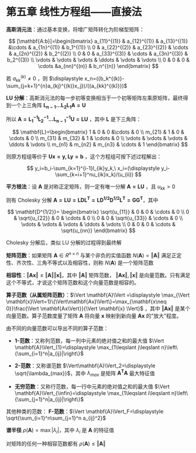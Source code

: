 # **第五章 线性方程组——直接法**

**高斯消元法**：通过基本变换，将增广矩阵转化为阶梯型矩阵：

$$
[\mathbf{A:b}]=\begin{bmatrix}
a_{11}^{(1)} & a_{12}^{(1)} & a_{13}^{(1)} &\cdots & a_{1n}^{(1)} & b_1^{(1)} \\
0 & a_{22}^{(2)} & a_{23}^{(2)} & \cdots &  a_{2n}^{(2)} & b_2^{(2)} \\
0 & 0 & a_{33}^{(3)} & \cdots & a_{3n}^{(3)} & b_2^{(3)} \\
\vdots & \vdots & \vdots & \ddots & \vdots & \vdots \\
0 & 0 & 0 & \cdots &a_{nn}^{(n)} & b_n^{(n)}
\end{bmatrix}
$$

若 $a_{kk}^{(k)}\neq 0$ ，则 $\displaystyle x_n=({b_k^{(k)}-\sum_{j=k+1}^{n}a_{kj}^{(k)}x_j})/({a_{kk}^{(k)}})$

**LU 分解**：高斯消元法的每一步初等变换相当于一个初等矩阵左乘原矩阵，最终得到一个上三角阵 $\mathbf{L_{n-1}\dots L_2L_1A=U}$

所以 $\mathbf{A=L_1^{-1}L_2^{-1}\dots L_{n-1}^{-1}U=LU}$ ，其中 $\mathbf{L}$ 是下三角阵：

$$
\mathbf{L}=\begin{bmatrix}
1 & 0 & 0 &\cdots & 0 \\
m_{21} & 1 & 0 & \cdots &  0 \\
m_{31} & m_{32} & 1 & \cdots & 0 \\
\vdots & \vdots & \vdots & \ddots & \vdots \\
m_{n1} & m_{n2} & m_{n3} & \cdots & 1
\end{bmatrix}
$$

则原方程组等价于 $\mathbf{Ux=y, Ly=b}$ ，这个方程组可按下述过程解出：

$$
y_i=b_i-\sum_{k=1}^{i-1}l_{ik}y_k,\ x_i=(\displaystyle y_i-\sum_{k=i+1}^nu_{ik}x_k)/(u_{ii})
$$

**平方根法**：设 $\mathbf{A}$ 是对称正定矩阵，则一定有唯一分解 $\mathbf{A=LU}$ ，且 $u_{kk}>0$

则有 Cholesky 分解 $\mathbf{A=LU=LDL^T=LD^{1/2} D^{1/2} L^T=G G^T}$，其中

$$
\mathbf{D^{1/2}}=
\begin{bmatrix}
\sqrt{u_{11}} & 0 & 0 & \cdots & 0 \\
0 & \sqrt{u_{22}} & 0 & \cdots & 0 \\
0 & 0 & \sqrt{u_{33}} & \cdots & 0 \\
\vdots & \vdots & \vdots & \ddots & \vdots \\
0 & 0 & 0 & \cdots & \sqrt{u_{nn}}
\end{bmatrix}
$$

Cholesky 分解后，类似 LU 分解的过程得到最终解

**矩阵范数**：如果矩阵 $\mathbf{A}\in R^{n\times n}$ 与某个非负的实值函数 $N(\mathbf{A})=\Vert\mathbf{A}\Vert$ 满足正定性、齐次性、三角不等式以及相容性，则称 $N(\mathbf{A})$ 是一个矩阵范数

**相容性**：$\Vert \mathbf{Ax}\Vert\leqslant \Vert \mathbf{A}\Vert \Vert \mathbf{x}\Vert$。其中 $\Vert \mathbf{A}\Vert$ 矩阵范数， $\Vert \mathbf{Ax}\Vert, \Vert \mathbf{x}\Vert$ 是向量范数。只有满足这个不等式，才说这个矩阵范数和这个向量范数是相容的。

**算子范数（从属矩阵范数）**：$\Vert \mathbf{A}\Vert =\displaystyle \max_{\Vert \mathbf{x}\Vert=1}\{\Vert\mathbf{Ax}\Vert\}=\max_{\mathbf{x\neq 0}}\frac{\Vert \mathbf{Ax\Vert}}{\Vert \mathbf{x} \Vert}$ ，其中 $\Vert\mathbf{Ax}\Vert$ 是某个向量范数。算子范数度量了矩阵 $\mathbf{A}$ 将向量 $\mathbf{x}$ 映射到新向量 $\mathbf{Ax}$ 的"放大"程度。

由不同的向量范数可以导出不同的算子范数：

- **1-范数**：又称列范数，每一列中元素的绝对值之和的最大值 $\Vert \mathbf{A}\Vert_{1}=\displaystyle \max_{1\leqslant j\leqslant n}\left\{\sum_{i=1}^n|a_{ij}|\right\}$

- **2-范数**：又称谱范数 $\Vert\mathbf{A}\Vert_2=\displaystyle \sqrt{\lambda_{max}}$，其中 $\lambda_{max}$ 是矩阵 $\mathbf{A^T A}$ 最大特征值

- **无穷范数**：又称行范数，每一行中元素的绝对值之和的最大值 $\Vert \mathbf{A}\Vert_{\infin}=\displaystyle \max_{1\leqslant i\leqslant n}\left\{\sum_{j=1}^n|a_{ij}|\right\}$

其他种类的范数： **F-范数**：$\Vert \mathbf{A}\Vert_F=\displaystyle \sqrt{\sum_{i=1}^n\sum_{j=1}^n a_{ij}^2}$

**谱半径** $\rho(\mathbf{A})=\max|\lambda_i|$，其中 $\lambda_i$ 是 $\mathbf{A}$ 的特征值

对矩阵的任何一种相容范数都有 $\rho(\mathbf{A})\leqslant \Vert \mathbf{A} \Vert$
